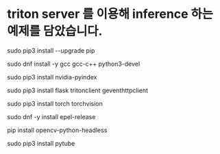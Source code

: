 # triton server 를 이용해 inference 하는 예제를 담았습니다.

sudo pip3 install --upgrade pip

sudo dnf install -y gcc gcc-c++ python3-devel

sudo pip3 install nvidia-pyindex

sudo pip3 install flask tritonclient geventhttpclient

sudo pip3 install torch torchvision

sudo dnf -y install epel-release

pip install opencv-python-headless

sudo pip3 install pytube
